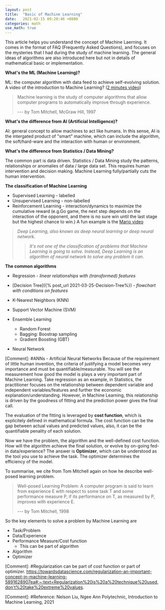 ```yaml
---
layout: post
title:  "Basic of Machine Learning"
date:   2021-02-15 09:20:46 +0800
categories: math
use_math: true
---
```


This article helps you understand the concept of Machine Laerning. It comes in the format of FAQ (Frequently Asked Questions), and focuses on the mysteries that I had during the study of machine learning. The general ideas of algorithms are also introduced here but not in details of mathematical basic or implementation.

**What's the ML (Machine Learning)?**

ML: the computer algorithm with data feed to achieve self-evolving solution. A video of the introduction to Machine Learning? ([2 minutes video](https://youtu.be/QghjaS0WQQU))

>Machine learning is the study of computer algorithms that allow computer programs to automatically improve through experience.
>
>   --- by Tom Mitchell, McGraw Hill, 1997

**What's the difference from AI (Artificial Intelligence)?**

AI: general concept to allow machines to act like humans. In this sense, AI is the intergated product of "smart" machine, which can include the algorithm, the soft/hard-ware and the interaction with human or environment.

**What's the difference from Statistics / Data Mining?**

The common part is data driven. Statistics / Data Mining study the patterns, relationships or anomalies of data / large data set. This requires human intervention and decision making. Machine Learning fully/partially cuts the human intervention.


**The classification of Machine Learning**

* Supervised Learning - labelled
* Unsupervised Learning - non-labelled
* Reinforcement Learning - interaction/dynamics to maximize the cumulative reward (e.g.Go game, the next step depends on the interaction of the opponent, and there is no sure win until the last stage but the highest chance to win.) A fun example is the [Mario video](https://youtu.be/qv6UVOQ0F44)

> *Deep Learning, also known as deep neural learning or deep neural network.* 
>> *It's not one of the classification of problems that Machine Learning is going to solve. Instead, Deep Learning is an algorithm of neural network to solve any problem it can.*

**The common algorithms**

* Regression - *linear relationships with (transformed) features*
* [Decision Tree]({% post_url 2021-03-25-Decision-Tree%}) - *flowchart with conditions on features*
* K-Nearest Neighbors (KNN)
* Support Vector Machine (SVM)
* Ensemble Learning
    - Random Forest
    - Bagging: Boostrap sampling
    - Gradient Boosting (GBT)

* Neural Network

[Comment]: #ANNs - Artificial Neural Networks
Because of the requirement of little human invention, the criteria of justifying a model becomes very importance and must be quantifiable/measurable. You will see the measurement how good the model is plays a very important part of Machine Learning. Take regression as an example, in Statistics, the practitioner focuses on the relationship between dependent variable and independent variables/features and further the economic explanation/understanding. However, in Machine Learning, this relationship is driven by the goodness of fitting and the prediction power gives the final call. 

The evaluation of the fitting is leveraged by **cost function**, which is explicitely defined in mathematical formula. The cost function can be the gap between actual values and predicted values, also, it can be the quantifiable penality of each solution.

Now we have the problem, the algorithm and the well-defined cost function. How will the algorithm achieve the final solution, or evolve by on-going fed-in data/experience? The answer is **Optimizer**, which can be understood as the tool you use to achieve the task. The optimizer determines the efficiency of the model.

To summarise, we cite from Tom Mitchell again on how he describe well-posed learning problem.

> Well-posed Learning Problem: A computer program is said to learn from experience E with respect to some task T and some performance measure P, if its performance on T, as measured by P, improves with experience E.
>
>   --- by Tom Mitchell, 1998   

So the key elements to solve a problem by Machine Learning are 

* Task/Problem
* Data/Experience
* Performance Measure/Cost function
    - This can be part of algorithm
* Algorithm
* Optimizer

[Comment]: #Regularization can be part of cost function or part of optimizer. https://towardsdatascience.com/regularization-an-important-concept-in-machine-learning-5891628907ea#:~:text=Regularization%20is%20a%20technique%20used,don't%20take%20extreme%20values.

[Comment]: #Reference: Nelson Liu, Ngee Ann Polytechnic, Introduction to Machine Learning, 2021